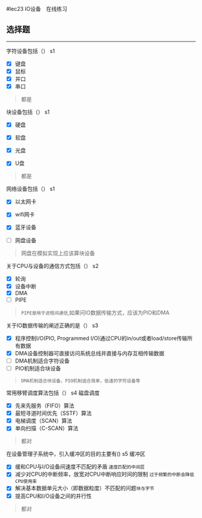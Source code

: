 #lec23 IO设备　在线练习
## 选择题

---

字符设备包括（） s1

- [x] 键盘
- [x] 鼠标
- [x] 并口
- [x] 串口

> 都是


块设备包括（） s1

- [x] 硬盘
- [x] 软盘
- [x] 光盘
- [x] U盘


> 都是

网络设备包括（） s1

- [x] 以太网卡
- [x] wifi网卡
- [x] 蓝牙设备
- [ ] 网盘设备


> 网盘在模拟实现上应该算块设备


关于CPU与设备的通信方式包括（） s2

- [x] 轮询
- [x] 设备中断
- [x] DMA
- [ ] PIPE

> `PIPE是用于进程间通信`,如果问IO数据传输方式，应该为PIO和DMA

关于IO数据传输的阐述正确的是（） s3

- [x] 程序控制I/O(PIO, Programmed I/O)通过CPU的in/out或者load/store传输所有数据
- [x] DMA设备控制器可直接访问系统总线并直接与内存互相传输数据
- [ ] DMA机制适合字符设备
- [ ] PIO机制适合块设备

> `DMA机制适合块设备，PIO机制适合简单，低速的字符设备等`


常用移臂调度算法包括（） s4 磁盘调度

- [x] 先来先服务（FIFO）算法
- [x] 最短寻道时间优先（SSTF）算法
- [x] 电梯调度（SCAN）算法
- [x] 单向扫描（C-SCAN）算法

> 都对

在设备管理子系统中，引入缓冲区的目的主要有()  s5 缓冲区

- [x] 缓和CPU与I/O设备间速度不匹配的矛盾 `速度匹配的中间层`
- [x] 减少对CPU的中断频率，放宽对CPU中断响应时间的限制 `过于频繁的中断会降低CPU使用率`
- [x] 解决基本数据单元大小（即数据粒度）不匹配的问题`块与字节`
- [x] 提高CPU和I/O设备之间的并行性

> 都对


